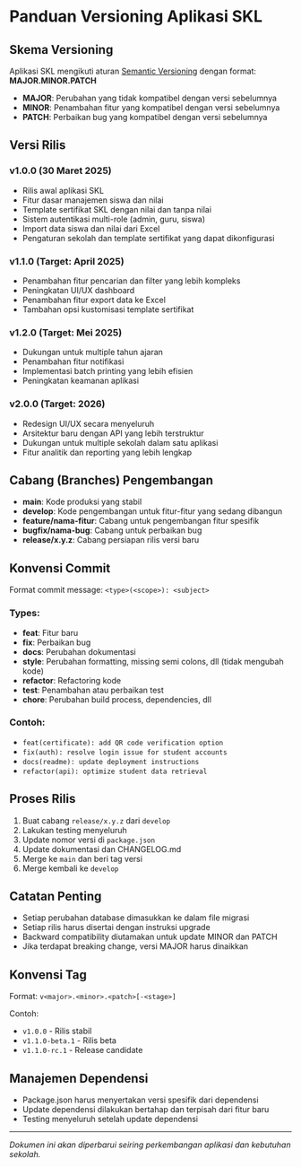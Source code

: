 # Panduan Versioning Aplikasi SKL

## Skema Versioning

Aplikasi SKL mengikuti aturan [Semantic Versioning](https://semver.org/) dengan format: **MAJOR.MINOR.PATCH**

- **MAJOR**: Perubahan yang tidak kompatibel dengan versi sebelumnya
- **MINOR**: Penambahan fitur yang kompatibel dengan versi sebelumnya
- **PATCH**: Perbaikan bug yang kompatibel dengan versi sebelumnya

## Versi Rilis

### v1.0.0 (30 Maret 2025)
- Rilis awal aplikasi SKL
- Fitur dasar manajemen siswa dan nilai
- Template sertifikat SKL dengan nilai dan tanpa nilai
- Sistem autentikasi multi-role (admin, guru, siswa)
- Import data siswa dan nilai dari Excel
- Pengaturan sekolah dan template sertifikat yang dapat dikonfigurasi

### v1.1.0 (Target: April 2025)
- Penambahan fitur pencarian dan filter yang lebih kompleks
- Peningkatan UI/UX dashboard
- Penambahan fitur export data ke Excel
- Tambahan opsi kustomisasi template sertifikat

### v1.2.0 (Target: Mei 2025)
- Dukungan untuk multiple tahun ajaran
- Penambahan fitur notifikasi
- Implementasi batch printing yang lebih efisien
- Peningkatan keamanan aplikasi

### v2.0.0 (Target: 2026)
- Redesign UI/UX secara menyeluruh
- Arsitektur baru dengan API yang lebih terstruktur
- Dukungan untuk multiple sekolah dalam satu aplikasi
- Fitur analitik dan reporting yang lebih lengkap

## Cabang (Branches) Pengembangan

- **main**: Kode produksi yang stabil
- **develop**: Kode pengembangan untuk fitur-fitur yang sedang dibangun
- **feature/nama-fitur**: Cabang untuk pengembangan fitur spesifik
- **bugfix/nama-bug**: Cabang untuk perbaikan bug
- **release/x.y.z**: Cabang persiapan rilis versi baru

## Konvensi Commit

Format commit message: `<type>(<scope>): <subject>`

### Types:
- **feat**: Fitur baru
- **fix**: Perbaikan bug
- **docs**: Perubahan dokumentasi
- **style**: Perubahan formatting, missing semi colons, dll (tidak mengubah kode)
- **refactor**: Refactoring kode
- **test**: Penambahan atau perbaikan test
- **chore**: Perubahan build process, dependencies, dll

### Contoh:
- `feat(certificate): add QR code verification option`
- `fix(auth): resolve login issue for student accounts`
- `docs(readme): update deployment instructions`
- `refactor(api): optimize student data retrieval`

## Proses Rilis

1. Buat cabang `release/x.y.z` dari `develop`
2. Lakukan testing menyeluruh
3. Update nomor versi di `package.json`
4. Update dokumentasi dan CHANGELOG.md
5. Merge ke `main` dan beri tag versi
6. Merge kembali ke `develop`

## Catatan Penting

- Setiap perubahan database dimasukkan ke dalam file migrasi
- Setiap rilis harus disertai dengan instruksi upgrade
- Backward compatibility diutamakan untuk update MINOR dan PATCH
- Jika terdapat breaking change, versi MAJOR harus dinaikkan

## Konvensi Tag

Format: `v<major>.<minor>.<patch>[-<stage>]`

Contoh:
- `v1.0.0` - Rilis stabil
- `v1.1.0-beta.1` - Rilis beta
- `v1.1.0-rc.1` - Release candidate

## Manajemen Dependensi

- Package.json harus menyertakan versi spesifik dari dependensi
- Update dependensi dilakukan bertahap dan terpisah dari fitur baru
- Testing menyeluruh setelah update dependensi

---

*Dokumen ini akan diperbarui seiring perkembangan aplikasi dan kebutuhan sekolah.*